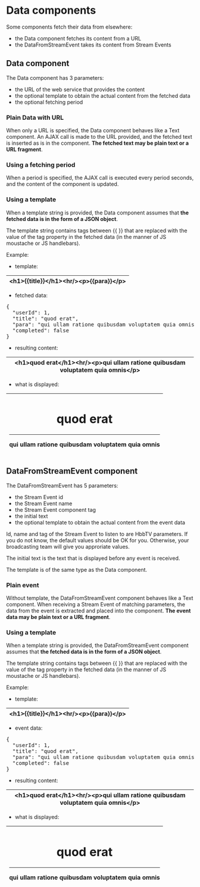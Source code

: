 # Data components

Some components fetch their data from elsewhere:

- the Data component fetches its content from a URL
- the DataFromStreamEvent takes its content from Stream Events

## Data component

The Data component has 3 parameters:

- the URL of the web service that provides the content
- the optional template to obtain the actual content from the fetched data
- the optional fetching period 

### Plain Data with URL

When only a URL is specified, the Data component behaves like a Text component. 
An AJAX call is made to the URL provided, and the fetched text is inserted as is
in the component. **The fetched text may be plain text or a URL fragment**.

### Using a fetching period

When a period is specified, the AJAX call is executed every period seconds, and the 
content of the component is updated.

### Using a template

When a template string is provided, the Data component assumes that **the fetched data 
is in the form of a JSON object**. 

The template string contains tags between {{ }} that are replaced with the value of the
tag property in the fetched data 
(in the manner of JS moustache or JS handlebars).

Example:

- template: 

| \<h1>{{title}}\</h1>\<hr/>\<p>{{para}}\</p> | 
|---|

- fetched data: 
<pre>
{
  "userId": 1,
  "title": "quod erat",
  "para": "qui ullam ratione quibusdam voluptatem quia omnis",
  "completed": false
}
</pre>
- resulting content: 

|\<h1>quod erat\</h1>\<hr/>\<p>qui ullam ratione quibusdam voluptatem quia omnis\</p></code>
|---|

- what is displayed:

| <h1>quod erat</h1><hr/><p>qui ullam ratione quibusdam voluptatem quia omnis</p> |
|---|


## DataFromStreamEvent component

The DataFromStreamEvent has 5 parameters:

- the Stream Event id
- the Stream Event name
- the Stream Event component tag
- the initial text
- the optional template to obtain the actual content from the event data

Id, name and tag of the Stream Event to listen to are HbbTV parameters.
If you do not know, the default values should be OK for you.
Otherwise, your broadcasting team will give you approriate values.

The initial text is the text that is displayed before any event is received.

The template is of the same type as the Data component.

### Plain event

Without template, the DataFromStreamEvent component behaves like a Text component. 
When receiving a Stream Event of matching parameters, the data from the event is 
extracted and placed into the component. **The event data may be plain text or a URL fragment**.

### Using a template

When a template string is provided, the DataFromStreamEvent component assumes 
that **the fetched data is in the form of a JSON object**. 

The template string contains tags between {{ }} that are replaced with the value of the
tag property in the fetched data 
(in the manner of JS moustache or JS handlebars).

Example:

- template: 

|\<h1>{{title}}\</h1>\<hr/>\<p>{{para}}\</p>|
|---|

- event data: 
<pre>
{
  "userId": 1,
  "title": "quod erat",
  "para": "qui ullam ratione quibusdam voluptatem quia omnis",
  "completed": false
}
</pre>
- resulting content: 

|\<h1>quod erat\</h1>\<hr/>\<p>qui ullam ratione quibusdam voluptatem quia omnis\</p>|
|---|

- what is displayed:

|<h1>quod erat</h1><hr/><p>qui ullam ratione quibusdam voluptatem quia omnis</p>|
|---|

